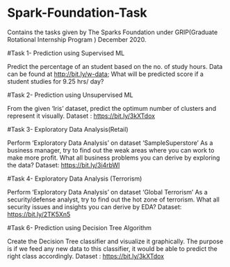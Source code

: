 # Spark-Foundation-Task
Contains the tasks given by The Sparks Foundation under GRIP(Graduate Rotational Internship Program ) December 2020.

#Task 1- Prediction using Supervised ML

Predict the percentage of an student based on the no. of study hours. Data can be found at http://bit.ly/w-data; What will be predicted score if a student studies for 9.25 hrs/ day?

#Task 2- Prediction using Unsupervised ML

From the given ‘Iris’ dataset, predict the optimum number of clusters and represent it visually. Dataset : https://bit.ly/3kXTdox

#Task 3- Exploratory Data Analysis(Retail)

Perform ‘Exploratory Data Analysis’ on dataset ‘SampleSuperstore’ As a business manager, try to find out the weak areas where you can work to make more profit. What all business problems you can derive by exploring the data? Dataset: https://bit.ly/3i4rbWl

#Task 4- Exploratory Data Analysis (Terrorism)

Perform ‘Exploratory Data Analysis’ on dataset ‘Global Terrorism’ As a security/defense analyst, try to find out the hot zone of terrorism. What all security issues and insights you can derive by EDA? Dataset: https://bit.ly/2TK5Xn5

#Task 6- Prediction using Decision Tree Algorithm

Create the Decision Tree classifier and visualize it graphically. The purpose is if we feed any new data to this classifier, it would be able to predict the right class accordingly. Dataset : https://bit.ly/3kXTdox



